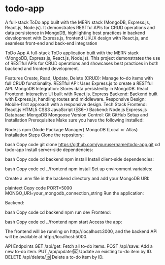 # todo-app
A full-stack ToDo app built with the MERN stack (MongoDB, Express.js, React.js, Node.js). It demonstrates RESTful APIs for CRUD operations and data persistence in MongoDB, highlighting best practices in backend development with Express.js, frontend UI/UX design with React.js, and seamless front-end and back-end integration

ToDo App
A full-stack ToDo application built with the MERN stack (MongoDB, Express.js, React.js, Node.js). This project demonstrates the use of RESTful APIs for CRUD operations and showcases best practices in both backend and frontend development.

Features
Create, Read, Update, Delete (CRUD): Manage to-do items with full CRUD functionality.
RESTful API: Uses Express.js to create a RESTful API.
MongoDB Integration: Stores data persistently in MongoDB.
React Frontend: Interactive UI built with React.js.
Express Backend: Backend built with Express.js, handling routes and middleware.
Responsive Design: Mobile-first approach with a responsive design.
Tech Stack
Frontend:
React.js
HTML5
CSS3
JavaScript (ES6+)
Backend:
Node.js
Express.js
Database:
MongoDB
Mongoose
Version Control:
Git
GitHub
Setup and Installation
Prerequisites
Make sure you have the following installed:

Node.js
npm (Node Package Manager)
MongoDB (Local or Atlas)
Installation Steps
Clone the repository:

bash
Copy code
git clone https://github.com/yourusername/todo-app.git
cd todo-app
Install server-side dependencies:

bash
Copy code
cd backend
npm install
Install client-side dependencies:

bash
Copy code
cd ../frontend
npm install
Set up environment variables:

Create a .env file in the backend directory and add your MongoDB URI:

plaintext
Copy code
PORT=5000
MONGO_URI=your_mongodb_connection_string
Run the application:

Backend:

bash
Copy code
cd backend
npm run dev
Frontend:

bash
Copy code
cd ../frontend
npm start
Access the app:

The frontend will be running on http://localhost:3000, and the backend API will be available at http://localhost:5000.

API Endpoints
GET /api/get: Fetch all to-do items.
POST /api/save: Add a new to-do item.
PUT /api/update/:id: Update an existing to-do item by ID.
DELETE /api/delete/:id: Delete a to-do item by ID.
